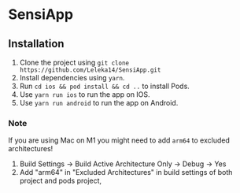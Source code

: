 # SensiApp

## Installation
1. Clone the project using `git clone https://github.com/Leleka14/SensiApp.git`
2. Install dependencies using `yarn`.
3. Run `cd ios && pod install && cd ..` to install Pods.
4. Use `yarn run ios` to run the app on IOS.
5. Use `yarn run android` to run the app on Android.

### Note

If you are using Mac on M1 you might need to add `arm64` to excluded architectures! 
1. Build Settings -> Build Active Architecture Only -> Debug -> Yes
2. Add "arm64" in "Excluded Architectures" in build settings of both project and pods project,
